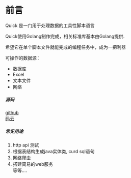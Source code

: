 # 前言

Quick 是一门用于处理数据的工具性脚本语言  

Quick使用Golang制作完成，相关标准库基本由Golang提供.  

希望它在单个脚本文件就能完成的编程任务中，成为一把利器  

可操作的数据源：
- 数据库
- Excel
- 文本文件
- 网络

##### 源码
[github](https://github.com/NextCodeX/qk)   
[码云](https://gitee.com/qk-x/quick)

##### 常见用途
1. http api 测试
2. 根据表结构生成java实体类, curd sql语句
3. 网络爬虫  
4. 搭建简易的web服务  
等等....




